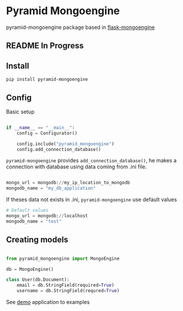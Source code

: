# Pyramid Mongoengine

pyramid-mongoengine package based in [flask-mongoengine](https://github.com/MongoEngine/flask-mongoengine)

## README In Progress

## Install

    pip install pyramid-mongoengine

## Config

Basic setup
```python

if __name__ == "__main__":
    config = Configurator()

    config.include("pyramid_mongoengine")
    config.add_connection_database()

```

`pyramid-mongoengine` provides `add_connection_database()`, he makes a connection with database
using data coming from .ini file.

```python

mongo_url = mongodb://my_ip_location_to_mongodb
mongodb_name = "my_db_application"

```

If theses data not exists in .ini, `pyramid-mongoengine` use default values

```python
# Default values
mongo_url = mongodb://localhost
mongodb_name = "test"
```

## Creating models

```python

from pyramid_mongoengine import MongoEngine

db = MongoEngine()

class User(db.Document):
    email = db.StringField(required=True)
    username = db.StringField(requred=True)

```

See [demo](https://github.com/marioidival/pyramid_mongoengine/blob/master/demos/app.py) application to examples
